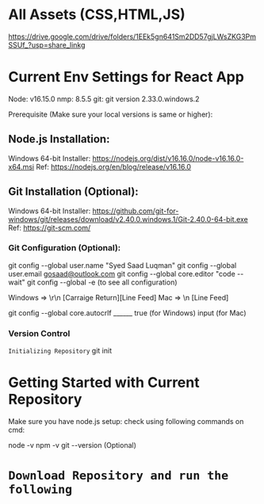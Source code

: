 # All Assets (CSS,HTML,JS)

https://drive.google.com/drive/folders/1EEk5gn641Sm2DD57gjLWsZKG3PmSSUf_?usp=share_linkg

# Current Env Settings for React App

Node: v16.15.0
nmp: 8.5.5
git: git version 2.33.0.windows.2

Prerequisite 
(Make sure your local versions is same or higher):

## Node.js Installation:

Windows 64-bit Installer: https://nodejs.org/dist/v16.16.0/node-v16.16.0-x64.msi
Ref: https://nodejs.org/en/blog/release/v16.16.0

## Git Installation (Optional):

Windows 64-bit Installer: https://github.com/git-for-windows/git/releases/download/v2.40.0.windows.1/Git-2.40.0-64-bit.exe
Ref: https://git-scm.com/

### Git Configuration (Optional):
git config --global user.name "Syed Saad Luqman"
git config --global user.email gosaad@outlook.com
git config --global core.editor "code --wait"
git config --global -e (to see all configuration)

Windows => \r\n [Carraige Return][Line Feed]
Mac => \n [Line Feed]

git config --global core.autocrlf ______
true (for Windows)
input (for Mac)

### Version Control

`Initializing Repository`
git init




# Getting Started with Current Repository

Make sure you have node.js setup:
check using following commands on cmd:

node -v
npm -v
git --version (Optional)

# `Download Repository and run the following`




